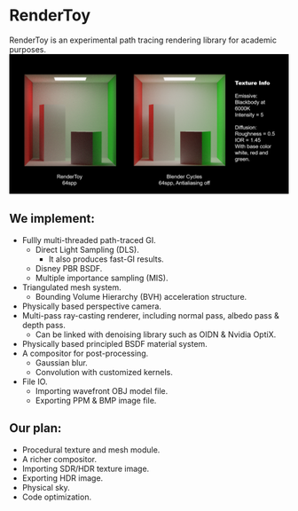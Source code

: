 # RenderToy
RenderToy is an experimental path tracing rendering library for academic purposes.
![comparison](./docs/comparison.png)

## We implement:
* Fullly multi-threaded path-traced GI.
    * Direct Light Sampling (DLS).
        * It also produces fast-GI results.
    * Disney PBR BSDF.
    * Multiple importance sampling (MIS).
* Triangulated mesh system.
    * Bounding Volume Hierarchy (BVH) acceleration structure.
* Physically based perspective camera.
* Multi-pass ray-casting renderer, including normal pass, albedo pass & depth pass.
    * Can be linked with denoising library such as OIDN & Nvidia OptiX.
* Physically based principled BSDF material system.
* A compositor for post-processing.
    * Gaussian blur.
    * Convolution with customized kernels.
* File IO.
    * Importing wavefront OBJ model file.
    * Exporting PPM & BMP image file.

## Our plan:
* Procedural texture and mesh module.
* A richer compositor.
* Importing SDR/HDR texture image.
* Exporting HDR image.
* Physical sky.
* Code optimization.
